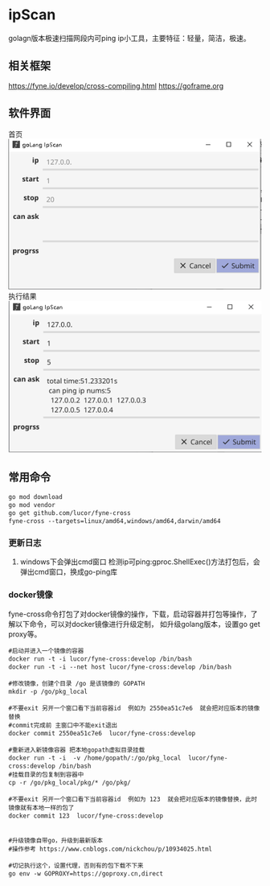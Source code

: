# ipScan
golagn版本极速扫描网段内可ping ip小工具，主要特征：轻量，简洁，极速。

## 相关框架
https://fyne.io/develop/cross-compiling.html
https://goframe.org

## 软件界面
   首页<br/>![首页](images/1.png)
   执行结果<br/>![执行结果](images/2.png)

## 常用命令
```golang
go mod download
go mod vendor
go get github.com/lucor/fyne-cross
fyne-cross --targets=linux/amd64,windows/amd64,darwin/amd64
```

### 更新日志
1. windows下会弹出cmd窗口
检测ip可ping:gproc.ShellExec()方法打包后，会弹出cmd窗口，换成go-ping库


### docker镜像
fyne-cross命令打包了对docker镜像的操作，下载，启动容器并打包等操作，了解以下命令，可以对docker镜像进行升级定制，
如升级golang版本，设置go get proxy等。

```shell script
#启动并进入一个镜像的容器
docker run -t -i lucor/fyne-cross:develop /bin/bash
docker run -t -i --net host lucor/fyne-cross:develop /bin/bash

#修改镜像，创建个目录 /go 是该镜像的 GOPATH
mkdir -p /go/pkg_local

#不要exit 另开一个窗口看下当前容器id  例如为 2550ea51c7e6  就会把对应版本的镜像替换
#commit完成前 主窗口中不能exit退出
docker commit 2550ea51c7e6  lucor/fyne-cross:develop

#重新进入新镜像容器 把本地gopath虚拟目录挂载
docker run -t -i  -v /home/gopath/:/go/pkg_local  lucor/fyne-cross:develop /bin/bash
#挂载目录的包复制到容器中
cp -r /go/pkg_local/pkg/* /go/pkg/

#不要exit 另开一个窗口看下当前容器id  例如为 123  就会把对应版本的镜像替换，此时镜像就有本地一样的包了
docker commit 123  lucor/fyne-cross:develop


#升级镜像自带go，升级到最新版本
#操作参考 https://www.cnblogs.com/nickchou/p/10934025.html

#切记执行这个，设置代理，否则有的包下载不下来
go env -w GOPROXY=https://goproxy.cn,direct

```
